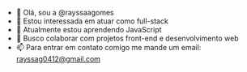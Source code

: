 - 👋 Olá, sou a @rayssaagomes
- 👀 Estou interessada em atuar como full-stack
- 🌱 Atualmente estou aprendendo JavaScript
- 💞️ Busco colaborar com projetos front-end e desenvolvimento web
- 📫 Para entrar em contato comigo me mande um email: rayssag0412@gmail.com 

<!---
rayssaagomes/rayssaagomes is a ✨ special ✨ repository because its `README.md` (this file) appears on your GitHub profile.
You can click the Preview link to take a look at your changes.
--->
